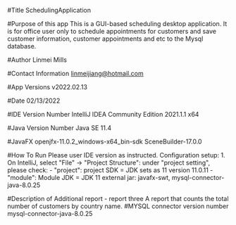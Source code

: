 #Title
SchedulingApplication

#Purpose of this app
This is a GUI-based scheduling desktop application. It is for office user only to schedule appointments for customers and save customer information, customer appointments and etc to the Mysql database.

#Author
Linmei Mills

#Contact Information
linmeijiang@hotmail.com

#App Versions
v2022.02.13

#Date
02/13/2022

#IDE Version Number
IntelliJ IDEA Community Edition 2021.1.1 x64

#Java Version Number
Java SE 11.4

#JavaFX
openjfx-11.0.2_windows-x64_bin-sdk
SceneBuilder-17.0.0

#How To Run
Please user IDE version as instructed. 
Configuration setup:
    1. On IntelliJ, select "File" -> "Project Structure":
        under "project setting", please check:
        - "project": project SDK = JDK sets as 11 version 11.0.11 
        - "module": Module JDK = JDK 11
                    external jar: javafx-swt, mysql-connector-java-8.0.25

#Description of Additional report - report three
A report that counts the total number of customers by country name.
#MYSQL connector version number
mysql-connector-java-8.0.25






